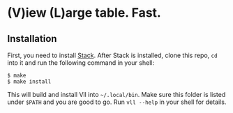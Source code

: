 (V)iew (L)arge table. Fast.
===========================

Installation
------------

First, you need to install [Stack](https://docs.haskellstack.org/en/stable/README/). After Stack is installed,
clone this repo, `cd` into it and run the following command in your shell:

    $ make
    $ make install

This will build and install Vll into `~/.local/bin`. Make sure this folder is listed under `$PATH` and you are
good to go. Run `vll --help` in your shell for details.
